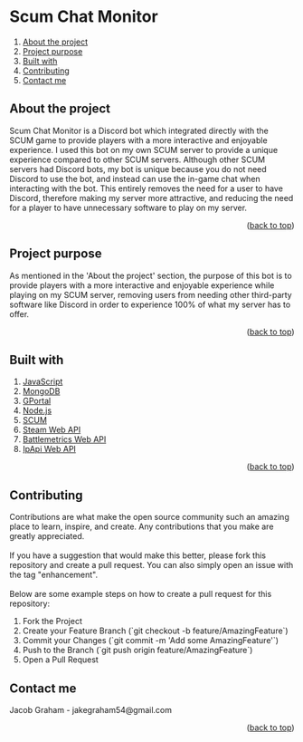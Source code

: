 # Scum Chat Monitor
<a name="readme-top"></a>

<!-- TABLE OF CONTENTS -->
<section>
  <article>
    <ol>
     <li><a href="#about-the-project">About the project</a></li>
     <li><a href="#purpose-of-project">Project purpose</a></li>
     <li><a href="#built-with">Built with</a></li>
     <li><a href="#contributing">Contributing</a></li>
     <li><a href="#contact">Contact me</a></li>
    </ol>
  </article>
</section>


<section>
  <article>
    <!-- About the project -->
    <h2 id="about-the-project">About the project</h2>
    <p>
      Scum Chat Monitor is a Discord bot which integrated directly with the SCUM game to provide players with a more interactive and enjoyable experience. I used this bot on my own SCUM server to provide a unique experience compared to other SCUM servers. Although other SCUM servers had Discord bots, my bot is unique because you do not need Discord to use the bot, and instead can use the in-game chat when interacting with the bot. This entirely removes the need for a user to have Discord, therefore making my server more attractive, and reducing the need for a player to have unnecessary software to play on my server. 
    </p>
  </article>
  <p align="right">(<a href="#readme-top">back to top</a>)</p>
</section>

<section>
  <!-- The purpose of the project -->
  <h2 id="purpose-of-project">Project purpose</h2>
  <p>As mentioned in the 'About the project' section, the purpose of this bot is to provide players with a more interactive and enjoyable experience while playing on my SCUM server, removing users from needing other third-party software like Discord in order to experience 100% of what my server has to offer.</p>
  <p align="right">(<a href="#readme-top">back to top</a>)</p>
</section>

<section>
  <h2 id="built-with">Built with</h2>
  <ol>
    <li><a href="https://developer.mozilla.org/en-US/docs/Web/JavaScript" >JavaScript</a></li>
    <li><a href="https://www.mongodb.com/">MongoDB</a></li>
    <li><a href="https://www.g-portal.com/en">GPortal</a></li>
    <li><a href="https://nodejs.org/en">Node.js</a></li>
    <li><a href="https://scumgame.com/">SCUM</a></li>
    <li><a href="https://steamcommunity.com/dev">Steam Web API</a></li>
    <li><a href="https://www.battlemetrics.com/developers/documentation">Battlemetrics Web API</a></li>
    <li><a href="https://ipapi.com/documentation">IpApi Web API</a></li>
  </ol>
  <p align="right">(<a href="#readme-top">back to top</a>)</p>
</section>

<section>
  <article>
    <h2 id="contributing">Contributing</h2>
    Contributions are what make the open source community such an amazing place to learn, inspire, and create. Any contributions that you make are greatly appreciated.
  </article>
  <br>
  <article>
    If you have a suggestion that would make this better, please fork this repository and create a pull request. You can also simply open an issue with the tag "enhancement".
  </article> 
  <br>
  <article>
    Below are some example steps on how to create a pull request for this repository:
    <ol>
      <li>Fork the Project</li>
      <li>Create your Feature Branch (`git checkout -b feature/AmazingFeature`)</li>
      <li>Commit your Changes (`git commit -m 'Add some AmazingFeature'`)</li>
      <li>Push to the Branch (`git push origin feature/AmazingFeature`)</li>
      <li>Open a Pull Request</li>
    </ol>
  </article>
</section>

<section>
  <article>
    <h2 id="contact">Contact me</h2>
    <p>
      Jacob Graham - jakegraham54@gmail.com
    </p>
  </article>
</section>

<section>
  <aside>
    <p align="right">(<a href="#readme-top">back to top</a>)</p>
  </aside>
</section>


